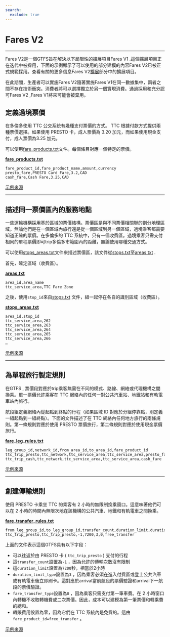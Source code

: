 ```yaml
---
search:
  exclude: true
---
```


# Fares V2

<hr/>

Fares V2是一個GTFS旨在解決以下局限性的擴展項目Fares V1 .這個擴展項目正在迭代中被採用，下面的示例顯示了可以使用的部分建模的內容Fares V2已被正式規範採用。查看有關的更多信息Fares V2[擴展](../../../extensions)部分中的擴展項目。

在此期間，生產者可以實施Fares V2隨著實施Fares V1在同一數據集中，兩者之間不存在技術衝突。消費者將可以選擇獨立於另一個實現消費。通過採用和充分認可Fares V2 ,Fares V1將來可能會被棄用。

## 定義過境票價

在多倫多使用 TTC 公交系統有幾種支付票價的方式。 TTC 根據付款方式提供兩種票價選擇。如果使用 PRESTO 卡，成人票價為 3.20 加元，而如果使用現金支付，成人票價為3.25 加元。

可以使用[fare_products.txt](../../reference/#fare_productstxt)文件。每個條目對應一個特定的票價。

[**fare_products.txt**](../../reference/#fare_productstxt)

    fare_product_id,fare_product_name,amount,currency
    presto_fare,PRESTO Card Fare,3.2,CAD
    cash_fare,Cash Fare,3.25,CAD

[示例來源](https://www.ttc.ca/Fares-and-passes)

<hr/>

## 描述同一票價區內的服務地點

一些運輸機構採用基於區域的票價結構。票價區是與不同票價相關聯的劃分地理區域。無論他們是在一個區域內旅行還是從一個區域到另一個區域，過境乘客都需要知道正確的票價。在多倫多的 TTC 系統中，只有一個收費區。過境乘客只需支付相同的單程票價即可trip多倫多市範圍內的距離，無論使用哪種交通方式。

可以使用[stops_areas.txt](../../reference/#stops_areastxt)文件來描述票價區，該文件從[stops.txt](../../reference/#stopstxt)至[areas.txt](../../reference/#areastxt) .

首先，確定區域（收費區）。

[**areas.txt**](../../reference/#areastxt)

    area_id,area_name
    ttc_service_area,TTC Fare Zone

之後，使用`stop_id`來自[stops.txt](../../reference/#stopstxt) 文件，組一起停在各自的識別區域（收費區）。

[**stops_areas.txt**](../../reference/#stops_areastxt)

    area_id,stop_id
    ttc_service_area,262
    ttc_service_area,263
    ttc_service_area,264
    ttc_service_area,265
    ttc_service_area,266
    …

[示例來源](http://opendata.toronto.ca/toronto.transit.commission/ttc-routes-and-schedules/OpenData_TTC_Schedules.zip)

<hr/>

## 為單程旅行製定規則

在GTFS , 票價段對應於trip乘客無需在不同的模式、路線、網絡或代理機構之間換乘。單一票價允許乘客在 TTC 網絡內的任何一對公共汽車站、地鐵站和有軌電車站內旅行。

航段組定義網絡內從起點到終點的行程（如果區域 ID 對應於分組停靠點，則定義一組起點到一組終點）。下面的文件描述了在 TTC 網絡內任何地方旅行的兩條規則。第一條規則對應於使用 PRESTO 票價旅行，第二條規則對應於使用現金票價旅行。

[**fare_leg_rules.txt**](../../reference/#fare_leg_rulestxt)

    leg_group_id,network_id,from_area_id,to_area_id,fare_product_id
    ttc_trip_presto,ttc_network,ttc_service_area,ttc_service_area,presto_fare
    ttc_trip_cash,ttc_network,ttc_service_area,ttc_service_area,cash_fare

[示例來源](https://www.ttc.ca/Fares-and-passes)

<hr/>

## 創建傳輸規則

使用 PRESTO 卡乘坐 TTC 的乘客有 2 小時的無限制換乘窗口。這意味著他們可以在 2 小時的時間內無限次地在該機構的公共汽車、地鐵和有軌電車之間換乘。

[**fare_transfer_rules.txt**](../../reference/#fare_transfer_rulestxt)

    from_leg_group_id,to_leg_group_id,transfer_count,duration_limit,duration_limit_type,fare_transfer_type,fare_product_id
    ttc_trip_presto,ttc_trip_presto,-1,7200,3,0,free_transfer

上面的文件表示這個GTFS具有以下字段：

- 可以往返於由 PRESTO 卡 ( `ttc_trip_presto` ) 支付的行程
- 這`transfer_count`設置為`-1` ，因為允許的傳輸次數沒有限制
- 這`duration_limit`設置為`7200`秒，相當於2小時
- `duration_limit_type`設置為`3` ，因為乘客必須在進入付費區或登上公共汽車或有軌電車後立即刷卡。這對應於arrival當前航段的票價驗證和arrival下一航段的票價驗證。
- `fare_transfer_type`設置為`0` ，因為乘客只需支付第一筆車費。在 2 小時窗口內轉機不收取轉機費或二次票價。因此，成本可以建模為第一筆票價和轉乘費的總和。
- 轉賬費用設置為零，因為它們在 TTC 系統內是免費的。這由`fare_product_id=free_transfer` 。

[示例來源](https://www.ttc.ca/Fares-and-passes/PRESTO-on-the-TTC/Two-hour-transfer)
